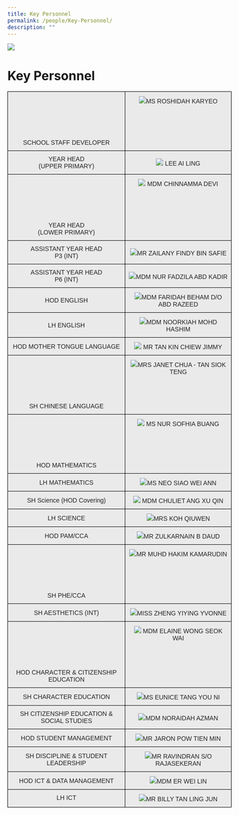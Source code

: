 ```yaml
---
title: Key Personnel
permalink: /people/Key-Personnel/
description: ""
---
```

![](/images/Banner.png)

Key Personnel
=============

<style type="text/css">
.tg  {border-collapse:collapse;border-spacing:0;}
.tg td{border-color:black;border-style:solid;border-width:1px;font-family:Arial, sans-serif;font-size:14px;
  overflow:hidden;padding:10px 5px;word-break:normal;}
.tg th{border-color:black;border-style:solid;border-width:1px;font-family:Arial, sans-serif;font-size:14px;
  font-weight:normal;overflow:hidden;padding:10px 5px;word-break:normal;}
.tg .tg-ii8k{background-color:#EAEAEA;color:#222;text-align:center;vertical-align:top}
.tg .tg-ku5w{background-color:#EAEAEA;color:#222;text-align:center;vertical-align:middle}
</style>
<table class="tg">
<tbody>
  <tr>
    <td class="tg-ii8k"><br><br><br><br><br><br>SCHOOL STAFF DEVELOPER<br></td>
    <td class="tg-ii8k"> <img src="images/Staff Photos 2023/KPs/ms roshidah karyeo.jpg">MS ROSHIDAH KARYEO<br></td>
  </tr>
  <tr>
    <td class="tg-ku5w"><span style="color:#222;background-color:#EAEAEA">YEAR HEAD <br>(UPPER PRIMARY)</span><br></td>
    <td class="tg-ku5w"><span style="color:#222;background-color:#EAEAEA"><img src="images/Staff Photos 2023/KPs/ms lee ai ling.jpg"> LEE AI LING </span></td>
  </tr>
  <tr>
    <td class="tg-ii8k"><br><br><br><br><br><br>YEAR HEAD <br> (LOWER PRIMARY)<br></td>
    <td class="tg-ii8k"><img src="images/Staff Photos 2023/KPs/mdm chinnamma devi.jpg"> MDM CHINNAMMA DEVI<br></td>
  </tr>
	<tr>
    <td class="tg-ku5w"><span style="color:#222;background-color:#EAEAEA"> ASSISTANT YEAR HEAD<br> P3 (INT)<br></span></td>
    <td class="tg-ku5w"><span style="color:#222;background-color:#EAEAEA"><img src="images/Staff Photos 2023/KPs/mr zailany findy b safie.jpg">MR ZAILANY FINDY BIN SAFIE</span><br></td>
  </tr>
	  <tr>
    <td class="tg-ku5w"><span style="color:#222;background-color:#EAEAEA"> ASSISTANT YEAR HEAD<br> P6 (INT)<br></span></td>
    <td class="tg-ku5w"><span style="color:#222;background-color:#EAEAEA"><img src="images/Staff Photos 2023/KPs/mdm nur fadzila abd kadir.jpg">MDM NUR FADZILA ABD KADIR</span><br></td>
  </tr>
	 <tr>
    <td class="tg-ku5w"><span style="color:#222;background-color:#EAEAEA">HOD ENGLISH </span><br></td>
    <td class="tg-ku5w"><span style="color:#222;background-color:#EAEAEA"><img src="images/Staff Photos 2023/KPs/mdm faridah beham do abd razeed.jpg">MDM FARIDAH BEHAM D/O ABD RAZEED</span><br></td>
  </tr>
	 <tr>
    <td class="tg-ku5w"><span style="color:#222;background-color:#EAEAEA">LH ENGLISH</span><br></td>
    <td class="tg-ku5w"><span style="color:#222;background-color:#EAEAEA"><img src="images/Staff Photos 2023/KPs/mdm noorkiah mohd hashim.jpg">MDM NOORKIAH MOHD HASHIM</span><br></td>
  </tr>
  <tr>
    <td class="tg-ku5w"><span style="color:#222;background-color:#EAEAEA">HOD MOTHER TONGUE LANGUAGE</span><br></td>
    <td class="tg-ku5w"><span style="color:#222;background-color:#EAEAEA"><img src="images/Staff Photos 2023/KPs/mr tan kin chiew jimmy.jpg"> MR TAN KIN CHIEW JIMMY</span><br></td>
  </tr>
  <tr>
    <td class="tg-ii8k"><br><br><br><br><br><br>SH CHINESE LANGUAGE <br> </td>
    <td class="tg-ii8k"><img src="images/Staff Photos 2023/KPs/mrs janet chua siok teng.jpg">MRS JANET CHUA - TAN SIOK TENG <br></td>
  </tr>
  <tr>
    <td class="tg-ii8k"><br><br><br><br><br><br>HOD MATHEMATICS<br></td>
    <td class="tg-ii8k"><img src="images/Staff Photos 2023/KPs/ms nur sofhia buang.jpg"> MS NUR SOFHIA BUANG<br></td>
  </tr>
  <tr>
    <td class="tg-ku5w"><span style="color:#222;background-color:#EAEAEA">LH MATHEMATICS</span><br></td>
    <td class="tg-ku5w"><span style="color:#222;background-color:#EAEAEA"><img src="images/Staff Photos 2023/KPs/ms neo siao wei ann.jpg">MS NEO SIAO WEI ANN </span><br></td>
  </tr>
  <tr>
    <td class="tg-ku5w"><span style="color:#222;background-color:#EAEAEA"> SH Science (HOD Covering) </span><br></td>
    <td class="tg-ku5w"><span style="color:#222;background-color:#EAEAEA"><img src="images/Staff Photos 2023/KPs/mdm ang xu qin chuliet.jpg"> MDM CHULIET ANG XU QIN </span><br></td>
  </tr>
  <tr>
    <td class="tg-ku5w"><span style="color:#222;background-color:#EAEAEA">LH SCIENCE</span><br></td>
    <td class="tg-ku5w"><span style="color:#222;background-color:#EAEAEA"><img src="images/Staff Photos 2023/KPs/mrs koh qiuwen.jpg">MRS KOH QIUWEN</span><br></td>
  </tr>
  <tr>
    <td class="tg-ku5w"><span style="color:#222;background-color:#EAEAEA">  HOD PAM/CCA</span><br></td>
    <td class="tg-ku5w"><span style="color:#222;background-color:#EAEAEA"> <img src="images/Staff Photos 2023/KPs/mr zulkarnain b daud.jpg">MR ZULKARNAIN B DAUD</span><br></td>
  </tr>
  <tr>
		<td class="tg-ii8k"><br><br><br><br><br><br>SH PHE/CCA<br></td>
    <td class="tg-ii8k"><img src="images/Staff Photos 2023/KPs/mr muhd hakim kamarudin.jpg">MR MUHD HAKIM KAMARUDIN<br></td>
  </tr>
  <tr>
    <td class="tg-ku5w"><span style="color:#222;background-color:#EAEAEA"> SH AESTHETICS (INT)</span><br></td>
    <td class="tg-ku5w"><span style="color:#222;background-color:#EAEAEA"><img src="images/Staff Photos 2023/KPs/miss zheng yiying.jpg">MISS ZHENG YIYING YVONNE </span><br></td>
  </tr>
  <tr>
    <td class="tg-ii8k"><br><br><br><br><br><br>HOD CHARACTER &amp; CITIZENSHIP EDUCATION<br></td>
    <td class="tg-ii8k"><img src="images/Staff Photos 2023/KPs/mdm elaine wong seok wai.jpg"> MDM ELAINE WONG SEOK WAI<br></td>
  </tr>
	<tr>
    <td class="tg-ku5w"><span style="color:#222;background-color:#EAEAEA"> SH CHARACTER EDUCATION<br></span></td>
    <td class="tg-ku5w"><img src="/images/Staff%20Photos%202023/KPs/ms%20tang%20you%20ni%20eunice.jpg">MS EUNICE TANG YOU NI<br></td>
  </tr>
  <tr>
    <td class="tg-ku5w"><span style="color:#222;background-color:#EAEAEA">SH CITIZENSHIP EDUCATION &amp; SOCIAL STUDIES </span></td>
    <td class="tg-ku5w"><img src="images/Staff Photos 2023/KPs/mdm noraidah azman.jpg">MDM NORAIDAH AZMAN<br></td>
  </tr>
  
  <tr>
    <td class="tg-ku5w"><span style="color:#222;background-color:#EAEAEA">HOD STUDENT MANAGEMENT</span></td>
    <td class="tg-ku5w"><img src="images/Staff Photos 2023/KPs/mr pow tien min jaron.jpg">MR JARON POW TIEN MIN<br></td>
  </tr>
  <tr>
    <td class="tg-ku5w"><span style="color:#222;background-color:#EAEAEA"> SH DISCIPLINE &amp; STUDENT LEADERSHIP</span><br></td>
    <td class="tg-ku5w"><img src="images/Staff Photos 2023/KPs/mr ravindran so rajasekeran.jpg">MR RAVINDRAN S/O RAJASEKERAN<br></td>
  </tr>
	 <tr>
    <td class="tg-ku5w"><span style="color:#222;background-color:#EAEAEA"> HOD ICT &amp; DATA MANAGEMENT</span></td>
    <td class="tg-ku5w"><img src="images/Staff Photos 2023/KPs/mdm er wei lin.jpg">MDM ER WEI LIN<br></td>
  </tr>
  <tr>
    <td class="tg-ii8k"> LH ICT  </td>
    <td class="tg-ii8k"><img src="images/Staff Photos 2023/KPs/mr tan ling jun billy.jpg">MR BILLY TAN LING JUN<br></td>
  </tr>
 
 
 
  

</tbody>
</table>